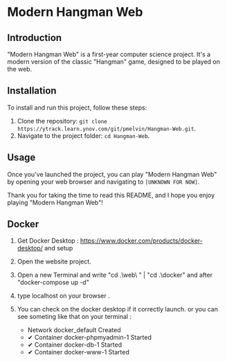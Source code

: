 # Modern Hangman Web

## Introduction

"Modern Hangman Web" is a first-year computer science project. It's a modern version of the classic "Hangman" game, designed to be played on the web.

## Installation

To install and run this project, follow these steps:

1. Clone the repository: `git clone https://ytrack.learn.ynov.com/git/pmelvin/Hangman-Web.git`.
2. Navigate to the project folder: `cd Hangman-Web`.

## Usage

Once you've launched the project, you can play "Modern Hangman Web" by opening your web browser and navigating to `[UNKNOWN FOR NOW]`.

Thank you for taking the time to read this README, and I hope you enjoy playing "Modern Hangman Web"!

## Docker 

1. Get Docker Desktop : https://www.docker.com/products/docker-desktop/ and setup 
2. Open the website project. 
3. Open a new Terminal and write "cd .\web\ " | "cd .\docker\" and after "docker-compose up -d" 
4. type localhost on your browser . 
5. You can check on the docker desktop if it correctly launch. 
    or you can see someting like that on your terminal : 

     - Network docker_default         Created
     - ✔ Container docker-phpmyadmin-1  Started
     - ✔ Container docker-db-1          Started 
     - ✔ Container docker-www-1         Started